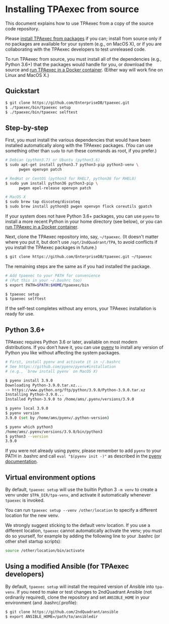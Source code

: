 # Installing TPAexec from source

This document explains how to use TPAexec from a copy of the source code
repository.

Please [install TPAexec from packages](INSTALL.md) if you can; install
from source only if no packages are available for your system (e.g., on
MacOS X), or if you are collaborating with the TPAexec developers to
test unreleased code.

To run TPAexec from source, you must install all of the dependencies
(e.g., Python 3.6+) that the packages would handle for you, or download
the source and [run TPAexec in a Docker container](INSTALL-docker.md).
(Either way will work fine on Linux and MacOS X.)

## Quickstart

```bash
$ git clone https://github.com/EnterpriseDB/tpaexec.git
$ ./tpaexec/bin/tpaexec setup
$ ./tpaexec/bin/tpaexec selftest
```

## Step-by-step

First, you must install the various dependencies that would have been
installed automatically along with the TPAexec packages. (You can use
something other than `sudo` to run these commands as root, if you
prefer.)


```bash
# Debian (python3.7) or Ubuntu (python3.6)
$ sudo apt-get install python3.7 python3-pip python3-venv \
      pwgen openvpn patch

# RedHat or CentOS (python3 for RHEL7, python36 for RHEL8)
$ sudo yum install python36 python3-pip \
      pwgen epel-release openvpn patch

# MacOS X
$ sudo brew tap discoteq/discoteq
$ sudo brew install python@3 pwgen openvpn flock coreutils gpatch
```

If your system does not have Python 3.6+ packages, you can use `pyenv`
to install a more recent Python in your home directory (see below), or
you can [run TPAexec in a Docker container](INSTALL-docker.md).

Next, clone the TPAexec repository into, say, `~/tpaexec`. (It doesn't
matter where you put it, but don't use `/opt/2ndQuadrant/TPA`, to avoid
conflicts if you install the TPAexec packages in future.)

```bash
$ git clone https://github.com/EnterpriseDB/tpaexec.git ~/tpaexec
```

The remaining steps are the same as if you had installed the package.

```bash
# Add tpaexec to your PATH for convenience
# (Put this in your ~/.bashrc too)
$ export PATH=$PATH:$HOME/tpaexec/bin

$ tpaexec setup
$ tpaexec selftest
```

If the self-test completes without any errors, your TPAexec installation
is ready for use.

## Python 3.6+

TPAexec requires Python 3.6 or later, available on most
modern distributions. If you don't have it, you can use
[pyenv](https://github.com/pyenv/pyenv) to install any version of Python
you like without affecting the system packages.

```bash
# First, install pyenv and activate it in ~/.bashrc
# See https://github.com/pyenv/pyenv#installation
# (e.g., `brew install pyenv` on MacOS X)

$ pyenv install 3.9.0
Downloading Python-3.9.0.tar.xz...
-> https://www.python.org/ftp/python/3.9.0/Python-3.9.0.tar.xz
Installing Python-3.9.0...
Installed Python-3.9.0 to /home/ams/.pyenv/versions/3.9.0

$ pyenv local 3.9.0
$ pyenv version
3.9.0 (set by /home/ams/pyenv/.python-version)

$ pyenv which python3
/home/ams/.pyenv/versions/3.9.0/bin/python3
$ python3 --version
3.9.0
```

If you were not already using pyenv, please remember to add `pyenv` to
your PATH in .bashrc and call `eval "$(pyenv init -)"` as described in
the [pyenv documentation](https://github.com/pyenv/pyenv#installation).

## Virtual environment options

By default, `tpaexec setup` will use the builtin Python 3 `-m venv`
to create a venv under `$TPA_DIR/tpa-venv`, and activate it
automatically whenever `tpaexec` is invoked.

You can run `tpaexec setup --venv /other/location` to specify a
different location for the new venv.

We strongly suggest sticking to the default venv location. If you use a
different location, `tpaexec` cannot automatically activate the venv;
you must do so yourself, for example by adding the following line to
your .bashrc (or other shell startup scripts):

```bash
source /other/location/bin/activate
```

## Using a modified Ansible (for TPAexec developers)

By default, `tpaexec setup` will install the required version of Ansible
into `tpa-venv`. If you need to make or test changes to 2ndQuadrant
Ansible (not ordinarily required), clone the repository and set
`ANSIBLE_HOME` in your environment (and .bashrc/.profile):

```bash
$ git clone https://github.com/2ndQuadrant/ansible
$ export ANSIBLE_HOME=/path/to/ansibledir
```
